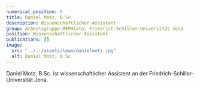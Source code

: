 ```yaml
---
numerical_position: 6
title: Daniel Motz, B.Sc.
description: Wissenschaftlicher Assistent
group: Arbeitsgruppe MEPHisto, Friedrich-Schiller-Universität Jena
position: Wissenschaftlicher Assistent
publications: []
image:
  src: "../../assets/team/danielmotz.jpg"
  alt: Daniel Motz, B.Sc.
---
```


Daniel Motz, B.Sc. ist wissenschaftlicher Assistent an der Friedrich-Schiller-Universität Jena.
